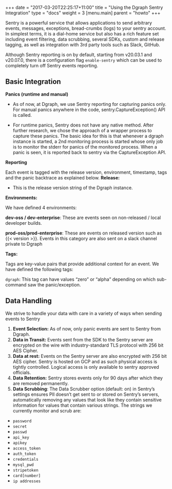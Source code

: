 +++
date = "2017-03-20T22:25:17+11:00"
title = "Using the Dgraph Sentry Integration"
type = "docs"
weight = 3
[menu.main]
    parent = "howto"
+++

Sentry is a powerful service that allows applications to send arbitrary events, messages, exceptions, bread-crumbs (logs) to your sentry account. In simplest terms, it is a dial-home service but also has a  rich feature set including event filtering, data scrubbing, several SDKs, custom and release tagging, as well as integration with 3rd party tools such as Slack, GitHub.

Although Sentry reporting is on by default, starting from v20.03.1 and v20.07.0, there is a configuration flag `enable-sentry` which can be used to completely turn off Sentry events reporting. 

## Basic Integration

**Panics (runtime and manual)**

* As of now, at Dgraph, we use Sentry reporting for capturing panics only. For manual panics anywhere in the code, sentry.CaptureException() API is called. 

* For runtime panics, Sentry does not have any native method. After further research, we chose the approach of a wrapper process to capture these panics. The basic idea for this is that whenever a dgraph instance is started, a 2nd monitoring process is started whose only job is to monitor the stderr for panics of the monitored process. When a panic is seen, it is reported back to sentry via the CaptureException API. 

**Reporting**

Each event is tagged with the release version, environment, timestamp, tags and the panic backtrace as explained below.
**Release:**

  - This is the release version string of the Dgraph instance.
  
**Environments:**

We have defined 4 environments:

**dev-oss / dev-enterprise**: These are events seen on non-released / local developer builds.

**prod-oss/prod-enterprise**: These are events on released version such as {{< version >}}. Events in this category are also sent on a slack channel private to Dgraph

**Tags:**

Tags are key-value pairs that provide additional context for an event. We have defined the following tags:

`dgraph`: This tag can have values “zero” or “alpha” depending on which sub-command saw the panic/exception.

## Data Handling

We strive to handle your data with care in a variety of ways when sending events to Sentry

1. **Event Selection:** As of now, only panic events are sent to Sentry from Dgraph. 
2. **Data in Transit:** Events sent from the SDK to the Sentry server are encrypted on the wire with industry-standard TLS protocol with 256 bit AES Cipher.
3. **Data at rest:** Events on the Sentry server are also encrypted with 256 bit AES cipher. Sentry is hosted on GCP and as such physical access is tightly controlled. Logical access is only available to sentry approved officials.
4. **Data Retention:** Sentry stores events only for 90 days after which they are removed permanently.
5. **Data Scrubbing**: The Data Scrubber option (default: on) in Sentry’s settings ensures PII doesn’t get sent to or stored on Sentry’s servers, automatically removing any values that look like they contain sensitive information for values that contain various strings. The strings we currently monitor and scrub are:

- `password`
- `secret`
- `passwd`
- `api_key`
- `apikey`
- `access_token`
- `auth_token`
- `credentials`
- `mysql_pwd`
- `stripetoken`
- `card[number]`
- `ip addresses`